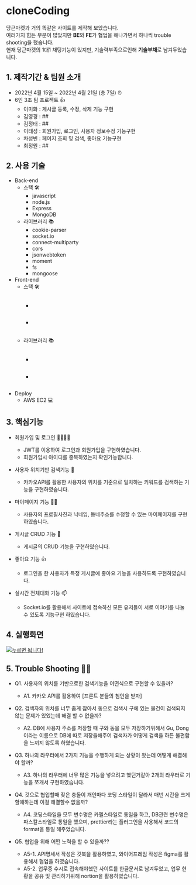 # cloneCoding
당근마켓과 거의 똑같은 사이트를 제작해 보았습니다.  
여러가지 힘든 부분이 많았지만 **BE**와 **FE**가 협업을 해나가면서 하나씩 trouble shooting을 했습니다.  
현재 당근마켓의 1대1 채팅기능이 있지만, 기술력부족으로인해 **기술부채**로 남겨두었습니다.

## 1. 제작기간 & 팀원 소개
* 2022년 4월 15일 ~ 2022년 4월 21일 (총 7일) ⏰
* 6인 3조 팀 프로젝트 👍 
   - 이미화 : 게시글 등록, 수정, 삭제 기능 구현
   - 김영경 : ##
   - 김정태 : ##
   - 이태성 : 회원가입, 로그인, 사용자 정보수정 기능구현
   - 차성빈 : 페이지 조회 및 검색, 좋아요 기능구현  
   - 최정원 : ##

## 2. 사용 기술
  * Back-end
    - 스택 🛠   
      - javascript
      - node.js
      - Express
      - MongoDB
    - 라이브러리 📚
      - cookie-parser
      - socket.io
      - connect-multiparty
      - cors
      - jsonwebtoken
      - moment
      - fs
      - mongoose
  * Front-end
    - 스택 🛠 
      - ##
      - ##
    - 라이브러리 📚
      - ##
      - ##
* Deploy 
    - AWS EC2 💻 
    
## 3. 핵심기능
 * 회원가입 및 로그인 🏃‍♂️🏃‍♀️
   - JWT를 이용하여 로그인과 회원가입을 구현하였습니다.
   - 회원가입시 아이디를 중복하였는지 확인가능합니다. 
   
 * 사용자 위치기반 검색기능 🔎
   - 카카오API를 활용한 사용자의 위치를 기준으로 일치하는 키워드를 검색하는 기능을 구현하였습니다. 
   
 * 마이페이지 기능 🙍‍♂️
   - 사용자의 프로필사진과 닉네임, 동네주소를 수정할 수 있는 마이페이지를 구현하였습니다.
   
 * 게시글 CRUD 기능 🧾
   - 게시글의 CRUD 기능을 구현하였습니다.  
 
 * 좋아요 기능 👍
   - 로그인을 한 사용자가 특정 게시글에 좋아요 기능을 사용하도록 구현하였습니다. 
 
 * 실시간 전체대화 기능 📫
   - Socket.io를 활용해서 사이트에 접속하신 모든 유저들이 서로 이야기를 나눌 수 있도록 기능구현 하였습니다.

## 4. 실행화면
[![누르면 됩니다!](https://img.youtube.com/vi/EKKKtSDHEJg/0.jpg)](https://youtu.be/EKKKtSDHEJg)

## 5. Trouble Shooting 🧨✨
* Q1. 사용자의 위치를 기반으로한 검색기능을 어떤식으로 구현할 수 있을까?  
   - A1. 카카오 API를 활용하여 [프론트 분들의 첨언을 받자]    


* Q2. 검색자의 위치를 너무 좁게 잡아서 동으로 검색시 구에 있는 물건이 검색되지 않는 문제가 있었는데 해결 할 수 없을까?
   - A2. DB에 사용자 주소를 저장할 때 구와 동을 모두 저장하기위해서 Gu, Dong이라는 이름으로 DB에 따로 저장을해주어 검색자가 어떻게 검색을 하든 불편함을 느끼지 않도록 하였습니다.  


* Q3. 하나의 라우터에서 2가지 기능을 수행하게 되는 상황이 왔는데 어떻게 해결해야 할까?
   - A3. 하나의 라우터에 너무 많은 기능을 넣으려고 했던거같아 2개의 라우터로 기능을 쪼개서 구현하였습니다.  


* Q4. 깃으로 협업할때 잦은 충돌이 개인마다 코딩 스타일이 달라서 매번 시간을 크게 할애하는데 이걸 해결할수 없을까? 
   - A4. 코딩스타일을 모두 변수명은 카멜스타일로 통일을 하고, DB관련 변수명은 파스칼스타일로 통일을 했으며, prettier라는 플러그인을 사용해서 코드의 format을 통일 해주었습니다.  
   

* Q5. 협업을 위해 어떤 노력을 할 수 있을까??
   - A5-1. API명세서 작성은 깃북을 활용하였고, 와이어프레임 작성은 figma를 활용해서 협업을 하였습니다.
   - A5-2. 업무중 수시로 접속해야했던 사이트를 한글문서로 남겨두었고, 업무 현황을 공유 및 관리하기위해 nortion을 활용하였습니다.
